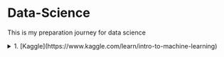 # Data-Science
This is my preparation journey for data science
<details>
<summary>1. [Kaggle](https://www.kaggle.com/learn/intro-to-machine-learning)</summary>
<br>tip: if you get errors while running code of notebooks --> try run all option at the top!😉
<br> q1, q2 such objects are created by Kaggle, so Don't worry about it.
<br> similarly, check, hint, solution are functions created by Kaggle, don't get confused for python syntax.
</details>
